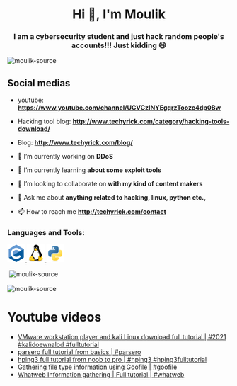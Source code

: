 <h1 align="center">Hi 👋, I'm Moulik</h1>
<h3 align="center">I am a cybersecurity student and just hack random people's accounts!!! Just kidding 😄</h3>

<p align="left"> <img src="https://komarev.com/ghpvc/?username=moulik-source&label=Profile%20views&color=0e75b6&style=flat" alt="moulik-source" /> </p> 

## Social medias
- youtube: **https://www.youtube.com/channel/UCVCzINYEgqrzToozc4dp0Bw**
- Hacking tool blog: **http://www.techyrick.com/category/hacking-tools-download/**
- Blog: **http://www.techyrick.com/blog/**

- 🔭 I’m currently working on **DDoS**

- 🌱 I’m currently learning **about some exploit tools**

- 👯 I’m looking to collaborate on **with my kind of content makers**

- 💬 Ask me about **anything related to hacking, linux, python etc.,**

- 📫 How to reach me **http://techyrick.com/contact**


<h3 align="left">Languages and Tools:</h3>
<p align="left"> <a href="https://www.cprogramming.com/" target="_blank"> <img src="https://raw.githubusercontent.com/devicons/devicon/master/icons/c/c-original.svg" alt="c" width="40" height="40"/> </a> <a href="https://www.linux.org/" target="_blank"> <img src="https://raw.githubusercontent.com/devicons/devicon/master/icons/linux/linux-original.svg" alt="linux" width="40" height="40"/> </a> <a href="https://www.python.org" target="_blank"> <img src="https://raw.githubusercontent.com/devicons/devicon/master/icons/python/python-original.svg" alt="python" width="40" height="40"/> </a> </p>

<p>&nbsp;<img align="center" src="https://github-readme-stats.vercel.app/api?username=moulik-source&show_icons=true&locale=en" alt="moulik-source" /></p>

<p><img align="center" src="https://github-readme-streak-stats.herokuapp.com/?user=moulik-source&" alt="moulik-source" /></p>

# Youtube videos
<!-- BLOG-POST-LIST:START -->
- [VMware workstation player and kali Linux download full tutorial | #2021 #kalidoewnalod #fulltutorial](https://www.youtube.com/watch?v=IyQN_PzwhgI)
- [parsero full tutorial from basics | #parsero](https://www.youtube.com/watch?v=ZQcdi6MS0I0)
- [hping3 full tutorial from noob to pro | #hping3 #hping3fulltutorial](https://www.youtube.com/watch?v=Mqhv6uhC794)
- [Gathering file type information using Goofile | #goofile](https://www.youtube.com/watch?v=t_Nn3oh3NaM)
- [Whatweb Information gathering | Full tutorial | #whatweb](https://www.youtube.com/watch?v=0Y6nSCj394Q)
<!-- BLOG-POST-LIST:END -->

